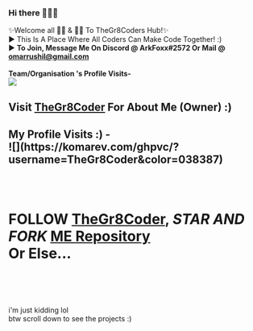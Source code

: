 ### Hi there 👋👋👋

✨Welcome all 👩‍💻 & 👨‍💻 To TheGr8Coders Hub!✨<br>
▶ This Is A Place Where All Coders Can Make Code Together! :) <br>
▶ <b>To Join, Message Me On Discord @ ArkFoxx#2572 Or Mail @ omarrushil@gmail.com </b><br><br>
<b>Team/Organisation 's Profile Visits- </b> <br>
![](https://komarev.com/ghpvc/?username=TheGr8CoderTeam&color=038387)

<h2>Visit <a href = "https://github.com/TheGr8Coder" target="blank" >TheGr8Coder</a> For About Me (Owner) :)<h2>
<b>My Profile Visits :) - </b> <br>
![](https://komarev.com/ghpvc/?username=TheGr8Coder&color=038387)
<br><br><br>
<h1>FOLLOW <a href = "https://github.com/TheGr8Coder" target="blank" >TheGr8Coder</a>, <em>STAR AND FORK </em><u>ME Repository</u><br> Or Else...</h1><br><br><br><br>
i'm just kidding lol <br>
btw scroll down to see the projects :)
